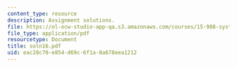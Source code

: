 ```yaml
---
content_type: resource
description: Assignment solutions.
file: https://ol-ocw-studio-app-qa.s3.amazonaws.com/courses/15-988-system-dynamics-self-study-fall-1998-spring-1999/eac28c70e854d69c6f1a8a678eea1212_soln16.pdf
file_type: application/pdf
resourcetype: Document
title: soln16.pdf
uid: eac28c70-e854-d69c-6f1a-8a678eea1212
---
```

